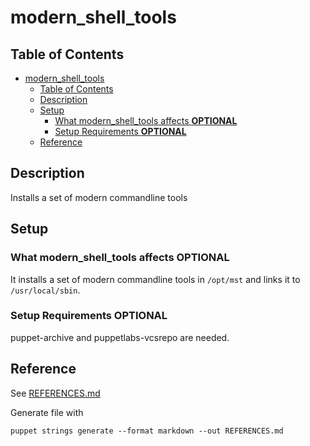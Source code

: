 # modern_shell_tools

## Table of Contents

- [modern_shell_tools](#modern_shell_tools)
  - [Table of Contents](#table-of-contents)
  - [Description](#description)
  - [Setup](#setup)
    - [What modern_shell_tools affects **OPTIONAL**](#what-modern_shell_tools-affects-optional)
    - [Setup Requirements **OPTIONAL**](#setup-requirements-optional)
  - [Reference](#reference)

## Description

Installs a set of modern commandline tools

## Setup

### What modern_shell_tools affects **OPTIONAL**

It installs a set of modern commandline tools in `/opt/mst` and links it to `/usr/local/sbin`.

### Setup Requirements **OPTIONAL**

puppet-archive and puppetlabs-vcsrepo are needed.

## Reference

See [REFERENCES.md](REFERENCES.md)

Generate file with

    puppet strings generate --format markdown --out REFERENCES.md
